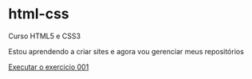 # html-css
 Curso HTML5 e CSS3

 Estou aprendendo a criar sites e agora vou gerenciar meus repositórios 

 <a href= "https://felipesiqueira06.github.io/html-css/exercicios/ex001/index"> Executar o exercicio 001 </a>

